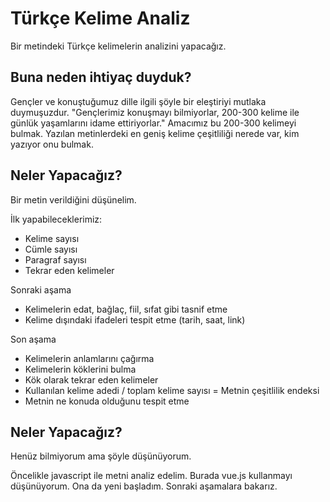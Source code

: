 # Türkçe Kelime Analiz
Bir metindeki Türkçe kelimelerin analizini yapacağız.

## Buna neden ihtiyaç duyduk?
Gençler ve konuştuğumuz dille ilgili şöyle bir eleştiriyi mutlaka duymuşuzdur. "Gençlerimiz konuşmayı bilmiyorlar, 200-300 kelime ile günlük yaşamlarını idame ettiriyorlar." Amacımız bu 200-300 kelimeyi bulmak. Yazılan metinlerdeki en geniş kelime çeşitliliği nerede var, kim yazıyor onu bulmak.


## Neler Yapacağız?

Bir metin verildiğini düşünelim.

İlk yapabileceklerimiz:
* Kelime sayısı
* Cümle sayısı
* Paragraf sayısı
* Tekrar eden kelimeler

Sonraki aşama
* Kelimelerin edat, bağlaç, fiil, sıfat gibi tasnif etme
* Kelime dışındaki ifadeleri tespit etme (tarih, saat, link)

Son aşama
* Kelimelerin anlamlarını çağırma
* Kelimelerin köklerini bulma
* Kök olarak tekrar eden kelimeler
* Kullanılan kelime adedi / toplam kelime sayısı = Metnin çeşitlilik endeksi
* Metnin ne konuda olduğunu tespit etme


## Neler Yapacağız?
Henüz bilmiyorum ama şöyle düşünüyorum.

Öncelikle javascript ile metni analiz edelim. Burada vue.js kullanmayı düşünüyorum. Ona da yeni başladım. Sonraki aşamalara bakarız.
